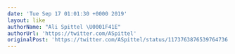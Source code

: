 ```yaml
---
date: 'Tue Sep 17 01:01:30 +0000 2019'
layout: like
authorName: "Ali Spittel \U0001F41E"
authorUrl: 'https://twitter.com/ASpittel'
originalPost: 'https://twitter.com/ASpittel/status/1173763876539764736'
---
```

